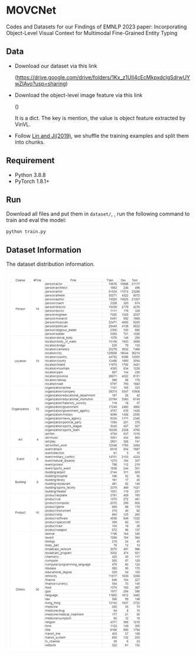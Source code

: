 # MOVCNet

Codes and Datasets for our Findings of EMNLP 2023 paper: Incorporating Object-Level Visual Context for Multimodal Fine-Grained Entity Typing

## Data
- Download our dataset via this link
  
  (https://drive.google.com/drive/folders/1Kx_z1UIl4cEcMkpxdclgSdrwUYwZlAvo?usp=sharing)

- Download the object-level image feature via this link

  ()

  It is a dict. The key is mention, the value is object feature extracted by VinVL.
  
- Follow [Lin and Ji(2019)](https://github.com/limteng-rpi/fet), we shuffle the training examples and split them into chunks.

## Requirement
- Python 3.8.8
- PyTorch 1.8.1+

## Run
Download all files and put them in `dataset/`, , run the following command to train and eval the model:
    
    python train.py

## Dataset Information
The dataset distribution information.

![dataset_information](dataset_information.png)
